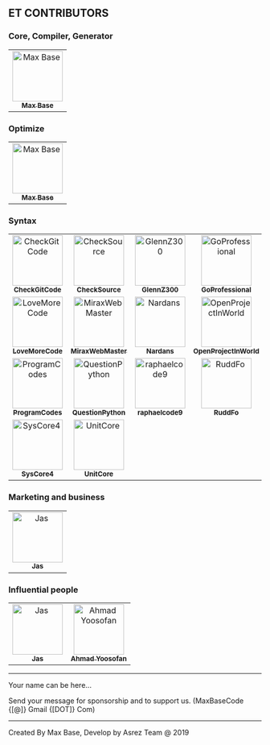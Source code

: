 ## ET CONTRIBUTORS

### Core, Compiler, Generator

<!-- ALL-CONTRIBUTORS-LIST:START - Do not remove or modify this section -->
<!-- prettier-ignore -->
<table>
   <tr>
      <td align="center">
         <a href="https://michielborkent.nl">
            <img src="https://avatars1.githubusercontent.com/u/2658040?v=4" width="100px;" alt="Max Base"/><br />
            <sub><b>Max Base</b></sub>
         </a><br />
      </td>
      <!--
      <td align="center">
         <a href="https://github.com/Mohammadiye">
            <img src="https://avatars1.githubusercontent.com/u/51291744?v=4" width="100px;" alt="Seyyed Ali Mohammadiye"/><br />
            <sub><b>Ali Mohammadiye</b></sub>
         </a><br />
      </td>
      -->
   </tr>
</table>
<!-- ALL-CONTRIBUTORS-LIST:END -->

### Optimize

<!-- ALL-CONTRIBUTORS-LIST:START - Do not remove or modify this section -->
<!-- prettier-ignore -->
<table>
   <tr>
      <td align="center">
         <a href="https://michielborkent.nl">
            <img src="https://avatars1.githubusercontent.com/u/2658040?v=4" width="100px;" alt="Max Base"/><br />
            <sub><b>Max Base</b></sub>
         </a><br />
      </td>
   </tr>
</table>
<!-- ALL-CONTRIBUTORS-LIST:END -->



### Syntax

<!-- ALL-CONTRIBUTORS-LIST:START - Do not remove or modify this section -->
<!-- prettier-ignore -->
<table>
   <tr>
      <td align="center">
         <a href="https://github.com/CheckGitCode">
            <img src="https://avatars1.githubusercontent.com/u/26344781?v=4" width="100px;" alt="CheckGitCode"/><br />
            <sub><b>CheckGitCode</b></sub>
         </a><br />
      </td>
      <td align="center">
         <a href="https://github.com/CheckSource">
            <img src="https://avatars1.githubusercontent.com/u/26503655?v=4" width="100px;" alt="CheckSource"/><br />
            <sub><b>CheckSource</b></sub>
         </a><br />
      </td>
      <td align="center">
         <a href="https://github.com/GlennZ300">
            <img src="https://avatars1.githubusercontent.com/u/48390056?v=4" width="100px;" alt="GlennZ300"/><br />
            <sub><b>GlennZ300</b></sub>
         </a><br />
      </td>
      <td align="center">
         <a href="https://github.com/GoProfessional">
            <img src="https://avatars1.githubusercontent.com/u/26503577?v=4" width="100px;" alt="GoProfessional"/><br />
            <sub><b>GoProfessional</b></sub>
         </a><br />
      </td>
      <td align="center">
         <a href="https://github.com/hebrew878">
            <img src="https://avatars1.githubusercontent.com/u/45189885?v=4" width="100px;" alt="hebrew878"/><br />
            <sub><b>hebrew878</b></sub>
         </a><br />
      </td>
      <td align="center">
         <a href="https://github.com/jassab">
            <img src="https://avatars1.githubusercontent.com/u/41446786?v=4" width="100px;" alt="Jas"/><br />
            <sub><b>Jas</b></sub>
         </a><br />
      </td>
   </tr>
   <tr>
      <td align="center">
         <a href="https://github.com/LoveMoreCode">
            <img src="https://avatars1.githubusercontent.com/u/25818881?v=4" width="100px;" alt="LoveMoreCode"/><br />
            <sub><b>LoveMoreCode</b></sub>
         </a><br />
      </td>
      <td align="center">
         <a href="https://github.com/MiraxWebMaster">
            <img src="https://avatars1.githubusercontent.com/u/48389774?v=4" width="100px;" alt="MiraxWebMaster"/><br />
            <sub><b>MiraxWebMaster</b></sub>
         </a><br />
      </td>
      <!--
      <td align="center">
         <a href="https://github.com/Mohammadiye">
            <img src="https://avatars1.githubusercontent.com/u/51291744?v=4" width="100px;" alt="Ali Mohammadiye"/><br />
            <sub><b>Ali Mohammadiye</b></sub>
         </a><br />
      </td>
      -->
      <td align="center">
         <a href="https://github.com/Nardans">
            <img src="https://avatars1.githubusercontent.com/u/49128692?v=4" width="100px;" alt="Nardans"/><br />
            <sub><b>Nardans</b></sub>
         </a><br />
      </td>
      <td align="center">
         <a href="https://github.com/OpenProjectInWorld">
            <img src="https://avatars1.githubusercontent.com/u/26503628?v=4" width="100px;" alt="OpenProjectInWorld"/><br />
            <sub><b>OpenProjectInWorld</b></sub>
         </a><br />
      </td>
      <td align="center">
         <a href="https://github.com/Pglapds">
            <img src="https://avatars1.githubusercontent.com/u/46846354?v=4" width="100px;" alt="Pglapds"/><br />
            <sub><b>Pglapds</b></sub>
         </a><br />
      </td>
      <td align="center">
         <a href="https://github.com/BaseMax">
            <img src="https://avatars1.githubusercontent.com/u/2658040?v=4" width="100px;" alt="Max Base"/><br />
            <sub><b>Max Base</b></sub>
         </a><br />
      </td>
   </tr>
    <tr>
      <td align="center">
         <a href="https://github.com/ProgramCodes">
            <img src="https://avatars1.githubusercontent.com/u/40146766?v=4" width="100px;" alt="ProgramCodes"/><br />
            <sub><b>ProgramCodes</b></sub>
         </a><br />
      </td>
      <td align="center">
         <a href="https://github.com/QuestionPython">
            <img src="https://avatars1.githubusercontent.com/u/25328620?v=4" width="100px;" alt="QuestionPython"/><br />
            <sub><b>QuestionPython</b></sub>
         </a><br />
      </td>
      <td align="center">
         <a href="https://github.com/raphaelcode9">
            <img src="https://avatars1.githubusercontent.com/u/26503611?v=4" width="100px;" alt="raphaelcode9"/><br />
            <sub><b>raphaelcode9</b></sub>
         </a><br />
      </td>
      <td align="center">
         <a href="https://github.com/RuddFo">
            <img src="https://avatars1.githubusercontent.com/u/48390339?v=4" width="100px;" alt="RuddFo"/><br />
            <sub><b>RuddFo</b></sub>
         </a><br />
      </td>
      <td align="center">
         <a href="https://github.com/Rumbas">
            <img src="https://avatars1.githubusercontent.com/u/49128417?v=4" width="100px;" alt="Rumbas"/><br />
            <sub><b>Rumbas</b></sub>
         </a><br />
      </td>
      <td align="center">
         <a href="https://github.com/Stephin">
            <img src="https://avatars1.githubusercontent.com/u/20446133?v=4" width="100px;" alt="Stephin"/><br />
            <sub><b>Stephin</b></sub>
         </a><br />
      </td>
   </tr>
   <tr>
      <td align="center">
         <a href="https://github.com/SysCore4">
            <img src="https://avatars1.githubusercontent.com/u/26503693?v=4" width="100px;" alt="SysCore4"/><br />
            <sub><b>SysCore4</b></sub>
         </a><br />
      </td>
      <td align="center">
         <a href="https://github.com/UnitCore">
            <img src="https://avatars1.githubusercontent.com/u/26503670?v=4" width="100px;" alt="UnitCore"/><br />
            <sub><b>UnitCore</b></sub>
         </a><br />
      </td>      
   </tr>
</table>
<!-- ALL-CONTRIBUTORS-LIST:END -->


### Marketing and business

<!-- ALL-CONTRIBUTORS-LIST:START - Do not remove or modify this section -->
<!-- prettier-ignore -->
<table>
   <tr>
      <td align="center">
         <a href="https://github.com/jassab">
            <img src="https://avatars1.githubusercontent.com/u/41446786?v=4" width="100px;" alt="Jas"/><br />
            <sub><b>Jas</b></sub>
         </a><br />
      </td>
   </tr>
</table>
<!-- ALL-CONTRIBUTORS-LIST:END -->

### Influential people

<!-- ALL-CONTRIBUTORS-LIST:START - Do not remove or modify this section -->
<!-- prettier-ignore -->
<table>
   <tr>
      <td align="center">
         <a href="https://github.com/jassab">
            <img src="https://avatars1.githubusercontent.com/u/41446786?v=4" width="100px;" alt="Jas"/><br />
            <sub><b>Jas</b></sub>
         </a><br />
      </td>
      <td align="center">
         <a href="https://github.com/yoosofan">
            <img src="https://avatars1.githubusercontent.com/u/94287?v=4" width="100px;" alt="Ahmad Yoosofan"/><br />
            <sub><b>Ahmad Yoosofan</b></sub>
         </a><br />
      </td>
   </tr>
</table>
<!-- ALL-CONTRIBUTORS-LIST:END -->

-------------

Your name can be here...

Send your message for sponsorship and to support us. (MaxBaseCode {[@]} Gmail {[DOT]} Com)

------------

Created By Max Base, Develop by Asrez Team @ 2019
